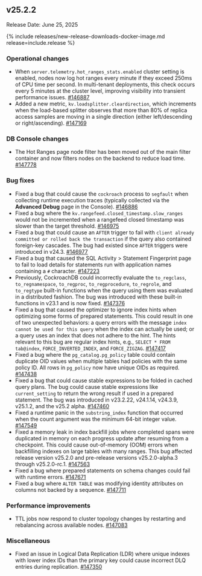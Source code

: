 ## v25.2.2

Release Date: June 25, 2025

{% include releases/new-release-downloads-docker-image.md release=include.release %}

<h3 id="v25-2-2-operational-changes">Operational changes</h3>

- When `server.telemetry.hot_ranges_stats.enabled` cluster setting is enabled, nodes now log hot ranges every minute if they exceed 250ms of CPU time per second. In multi-tenant deployments, this check occurs every 5 minutes at the cluster level, improving visibility into transient performance issues.
 [#146887][#146887]
- Added a new metric, `kv.loadsplitter.cleardirection`, which increments when the load-based splitter observes that more than 80% of replica access samples are moving in a single direction (either left/descending or right/ascending).
 [#147169][#147169]

<h3 id="v25-2-2-db-console-changes">DB Console changes</h3>

- The Hot Ranges page node filter has been moved out of the main filter container and now filters nodes on the backend to reduce load time.
 [#147778][#147778]

<h3 id="v25-2-2-bug-fixes">Bug fixes</h3>

- Fixed a bug that could cause the `cockroach` process to `segfault` when collecting runtime execution traces (typically collected via the **Advanced Debug** page in the Console).
 [#146886][#146886]
- Fixed a bug where the `kv.rangefeed.closed_timestamp.slow_ranges` would not be incremented when a rangefeed closed timestamp was slower than the target threshold.
 [#146975][#146975]
- Fixed a bug that could cause an `AFTER` trigger to fail with `client already committed or rolled back the transaction` if the query also contained foreign-key cascades. The bug had existed since `AFTER` triggers were introduced in v24.3.
 [#146977][#146977]
- Fixed a bug that caused the SQL Activity > Statement Fingerprint page to fail to load details for statements run with application names containing a `#` character.
 [#147223][#147223]
- Previously, CockroachDB could incorrectly evaluate the `to_regclass`, `to_regnamespace`, `to_regproc`, `to_regprocedure`, `to_regrole`, and `to_regtype` built-in functions when the query using them was evaluated in a distributed fashion. The bug was introduced with these built-in functions in v23.1 and is now fixed.
 [#147376][#147376]
- Fixed a bug that caused the optimizer to ignore index hints when optimizing some forms of prepared statements. This could result in one of two unexpected behaviors: a query errors with the message `index cannot be used for this query` when the index can actually be used; or a query uses an index that does not adhere to the hint. The hints relevant to this bug are regular index hints, e.g., `SELECT * FROM tab@index`, `FORCE_INVERTED_INDEX`, and `FORCE_ZIGZAG`.
 [#147417][#147417]
- Fixed a bug where the `pg_catalog.pg_policy` table could contain duplicate OID values when multiple tables had policies with the same policy ID. All rows in `pg_policy` now have unique OIDs as required.
 [#147438][#147438]
- Fixed a bug that could cause stable expressions to be folded in cached query plans. The bug could cause stable expressions like `current_setting` to return the wrong result if used in a prepared statement. The bug was introduced in v23.2.22, v24.1.14, v24.3.9, v25.1.2, and the v25.2 alpha.
 [#147460][#147460]
- Fixed a runtime panic in the `substring_index` function that occurred when the count argument was the minimum 64-bit integer value.
 [#147549][#147549]
- Fixed a memory leak in index backfill jobs where completed spans were duplicated in memory on each progress update after resuming from a checkpoint. This could cause out-of-memory (OOM) errors when backfilling indexes on large tables with many ranges. This bug affected release version v25.2.0 and pre-release versions v25.2.0-alpha.3 through v25.2.0-rc.1.
 [#147563][#147563]
- Fixed a bug where prepared statements on schema changes could fail with runtime errors.
 [#147671][#147671]
- Fixed a bug where `ALTER TABLE` was modifying identity attributes on columns not backed by a sequence.
 [#147711][#147711]

<h3 id="v25-2-2-performance-improvements">Performance improvements</h3>

- TTL jobs now respond to cluster topology changes by restarting and rebalancing across available nodes.
 [#147083][#147083]

<h3 id="v25-2-2-miscellaneous">Miscellaneous</h3>

- Fixed an issue in Logical Data Replication (LDR) where unique indexes with lower index IDs than the primary key could cause incorrect DLQ entries during replication.
 [#147350][#147350]


[#147169]: https://github.com/cockroachdb/cockroach/pull/147169
[#147778]: https://github.com/cockroachdb/cockroach/pull/147778
[#146886]: https://github.com/cockroachdb/cockroach/pull/146886
[#146975]: https://github.com/cockroachdb/cockroach/pull/146975
[#147223]: https://github.com/cockroachdb/cockroach/pull/147223
[#147417]: https://github.com/cockroachdb/cockroach/pull/147417
[#146887]: https://github.com/cockroachdb/cockroach/pull/146887
[#147671]: https://github.com/cockroachdb/cockroach/pull/147671
[#147350]: https://github.com/cockroachdb/cockroach/pull/147350
[#147376]: https://github.com/cockroachdb/cockroach/pull/147376
[#147438]: https://github.com/cockroachdb/cockroach/pull/147438
[#147460]: https://github.com/cockroachdb/cockroach/pull/147460
[#147532]: https://github.com/cockroachdb/cockroach/pull/147532
[#147563]: https://github.com/cockroachdb/cockroach/pull/147563
[#146977]: https://github.com/cockroachdb/cockroach/pull/146977
[#147711]: https://github.com/cockroachdb/cockroach/pull/147711
[#147083]: https://github.com/cockroachdb/cockroach/pull/147083
[#147549]: https://github.com/cockroachdb/cockroach/pull/147549
